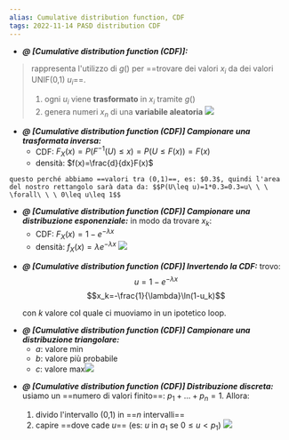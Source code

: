 ```yaml
---
alias: Cumulative distribution function, CDF
tags: 2022-11-14 PASD distribution CDF
---
```


- ***@ [Cumulative distribution function (CDF)]:***
> rappresenta l'utilizzo di $g()$ per ==trovare dei valori $x_i$ da dei valori UNIF(0,1) $u_i$==.
> 1. ogni $u_i$ viene **trasformato** in $x_i$ tramite $g()$
> 2. genera numeri $x_n$ di una **variabile aleatoria**
> ![](Uni/PASD/img/gennum2.jpeg)
<!--ID: 1670236970792-->


- ***@ [Cumulative distribution function (CDF)] Campionare una trasformata inversa:***
	- CDF: $F_X(x)=P(F^{-1}(U)\leq x)=P(U\leq F(x))=F(x)$
	- densità: $f(x)=\frac{d}{dx}F(x)$
<!--ID: 1670570888287-->


	questo perché abbiamo ==valori tra (0,1)==, es: $0.3$, quindi l'area del nostro rettangolo sarà data da: $$P(U\leq u)=1*0.3=0.3=u\ \ \ \forall\ \ \ 0\leq u\leq 1$$
<!--ID: 1670236970796-->



- ***@ [Cumulative distribution function (CDF)] Campionare una distribuzione esponenziale:***
	in modo da trovare $x_k$:
	- CDF: $F_X(x)=1-e^{-\lambda x}$
	- densità: $f_X(x)=\lambda e^{-\lambda x}$
![](Uni/PASD/img/disesp.jpeg)
<!--ID: 1670236970801-->



- ***@ [Cumulative distribution function (CDF)] Invertendo la CDF:***
	trovo:
	$$u=1-e^{-\lambda x}$$
	$$x_k=-\frac{1}{\lambda}\ln(1-u_k)$$

	con $k$ valore col quale ci muoviamo in un ipotetico loop.
<!--ID: 1670236970805-->



- ***@ [Cumulative distribution function (CDF)] Campionare una distribuzione triangolare:***
	- $a$: valore min
	- $b$: valore più probabile
	- $c$: valore max![](Uni/PASD/img/disret.jpeg)
<!--ID: 1670236970810-->



- ***@ [Cumulative distribution function (CDF)] Distribuzione discreta:***
	usiamo un ==numero di valori finito==: $p_1+...+p_n=1$.
	Allora: 

	1. divido l'intervallo (0,1) in ==$n$ intervalli==
	2. capire ==dove cade $u$== (es: $u$ in $a_1$ se $0\leq u<p_1$)
![](Uni/PASD/img/disdisc.jpeg)
<!--ID: 1670236970814-->

